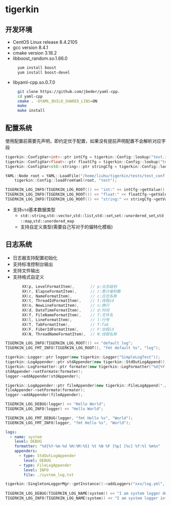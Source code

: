 # tigerkin

## 开发环境

* CentOS Linux release 8.4.2105
* gcc version 8.4.1
* cmake version 3.18.2
* libboost_random.so.1.66.0
  ```sh
    yum install boost
    yum install boost-devel
  ```
* libyaml-cpp.so.0.7.0
  ```sh
    git clone https://github.com/jbeder/yaml-cpp.
    cd yaml-cpp
    cmake . -DYAML_BUILD_SHARED_LIBS=ON
    make
    make install
  ```

## 配置系统

使用配置前需要先声明，即约定优于配置，如果没有提前声明配置不会解析对应字段

```cpp
tigerkin::ConfigVar<int>::ptr intCfg = tigerkin::Config::lookup("test.int", (int)8080, "int");
tigerkin::ConfigVar<float>::ptr floatCfg = tigerkin::Config::lookup("test.float", (float)10.2f, "float");
tigerkin::ConfigVar<std::string>::ptr stringCfg = tigerkin::Config::lookup("test.string", (std::string)"Hello", "string");

YAML::Node root = YAML::LoadFile("/home/liuhu/tigerkin/tests/test_conf.yml");
    tigerkin::Config::loadFromYaml(root, "test");

TIGERKIN_LOG_INFO(TIGERKIN_LOG_ROOT()) << "int:" << intCfg->getValue();
TIGERKIN_LOG_INFO(TIGERKIN_LOG_ROOT()) << "float:" << floatCfg->getValue();
TIGERKIN_LOG_INFO(TIGERKIN_LOG_ROOT()) << "string:" << stringCfg->getValue();
```

* 支持`std`基本数据类型
  * `std::string`,`std::vector`,`std::list`,`std::set`,`set::unordered_set`,`std::map`,`std::unordered_map`
  * 支持自定义类型(需要自己写对于的偏特化模板)

## 日志系统
  * 日志器支持配置初始化
  * 支持标准控制台输出
  * 支持文件输出
  * 支持格式自定义
    ```cpp
        XX(p, LevelFormatItem),       // p:日志级别
        XX(r, ElapseFormatItem),      // r:累计毫秒数
        XX(c, NameFormatItem),        // c:日志名称
        XX(t, ThreadIdFormatItem),    // t:线程id
        XX(n, NewLineFormatItem),     // n:换行
        XX(d, DateTimeFormatItem),    // d:时间
        XX(f, FileNameFormatItem),    // f:文件名
        XX(l, LineFormatItem),        // l:行号
        XX(T, TabFormatItem),         // T:Tab
        XX(F, FiberIdFormatItem),     // F:协程id
        XX(N, ThreadNameFormatItem),  // N:线程名称
    ```

```cpp
TIGERKIN_LOG_INFO(TIGERKIN_LOG_ROOT()) << "default log";
TIGERKIN_LOG_FMT_INFO(TIGERKIN_LOG_ROOT(), "fmt default %s", "log");
```

```cpp
tigerkin::Logger::ptr logger(new tigerkin::Logger("SimpleLogTest"));
tigerkin::LogAppender::ptr stdAppender(new tigerkin::StdOutLogAppend());
tigerkin::LogFormatter::ptr formater(new tigerkin::LogFormatter("%d{%Y-%m-%d %H:%M:%S} %t %N %F [%p] [%c] %f:%l %m%n"));
stdAppender->setFormate(formater);
logger->addAppender(stdAppender);

tigerkin::LogAppender::ptr fileAppender(new tigerkin::FileLogAppend("./simpleLog.txt"));
fileAppender->setFormate(formater);
logger->addAppender(fileAppender);

TIGERKIN_LOG_DEBUG(logger) << "Hello World";
TIGERKIN_LOG_INFO(logger) << "Hello World";

TIGERKIN_LOG_FMT_DEBUG(logger, "fmt Hello %s", "World");
TIGERKIN_LOG_FMT_INFO(logger, "fmt Hello %s", "World");
```

```yml
logs:
  - name: system
    level: DEBUG
    formatter: "%d{%Y-%m-%d %H:%M:%S} %t %N %F [%p] [%c] %f:%l %m%n"
    appenders:
      - type: StdOutLogAppender
        level: DEBUG
      - type: FileLogAppender
        level: INFO
        file: ./system_log.txt
```

```cpp
tigerkin::SingletonLoggerMgr::getInstance()->addLoggers("xxx/log.yml", "logs");
    
TIGERKIN_LOG_DEBUG(TIGERKIN_LOG_NAME(system)) << "I am system logger debug";
TIGERKIN_LOG_INFO(TIGERKIN_LOG_NAME(system)) << "I am system logger info";

```

